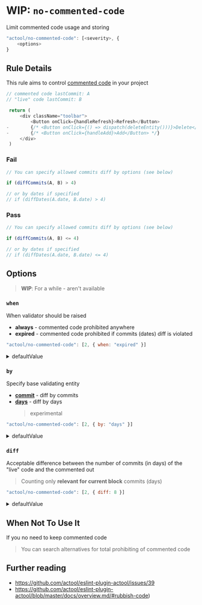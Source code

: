 # WIP: `no-commented-code`

Limit commented code usage and storing

```js
"actool/no-commented-code": [<severity>, {
    <options>
}
```


## Rule Details

This rule aims to control [commented code](https://github.com/actool/eslint-plugin-actool/blob/master/docs/overview.md/#rubbish-code) in your project

```js
// commented code lastCommit: A 
// "live" code lastCommit: B

 return (
     <div className="toolbar">
         <Button onClick={handleRefresh}>Refresh</Button>
-        {/* <Button onClick={() => dispatch(deleteEntity()))}>Delete</Button> */}
-        {/* <Button onClick={handleAdd}>Add</Button> */}
     </div>
 )
```

### Fail
```js
// You can specify allowed commits diff by options (see below)

if (diffCommits(A, B) > 4)

// or by dates if specified
// if (diffDates(A.date, B.date) > 4)
```

### Pass
```js
// You can specify allowed commits diff by options (see below)

if (diffCommits(A, B) <= 4)

// or by dates if specified
// if (diffDates(A.date, B.date) <= 4)
```


## Options

> **WIP**: For a while - aren't available

### `when`
When validator should be raised

- **always** - commented code prohibited anywhere
- **expired** - commented code prohibited if commits (dates) diff is violated
  
```js
"actool/no-commented-code": [2, { when: "expired" }]
```
<details>
    <summary>defaultValue</summary>

    "always"
</details>

### `by`
Specify base validating entity
- [**commit**](https://github.com/actool/eslint-plugin-actool/blob/master/docs/how-it-work.md#commit) - diff by commits
- [**days**](https://github.com/actool/eslint-plugin-actool/blob/master/docs/how-it-work.md#days-experimental) - diff by days
  > experimental
  
```js
"actool/no-commented-code": [2, { by: "days" }]
```
<details>
    <summary>defaultValue</summary>

    "commit"
</details>

### `diff`
Acceptable difference between the number of commits (in days) of the "live" code and the commented out

> Counting only **relevant for current block** commits (days)

```js
"actool/no-commented-code": [2, { diff: 8 }]
```
<details>
    <summary>defaultValue</summary>

    4
</details>

## When Not To Use It
If you no need to keep commented code

> You can search alternatives for total prohibiting of commented code

## Further reading
- https://github.com/actool/eslint-plugin-actool/issues/39
- https://github.com/actool/eslint-plugin-actool/blob/master/docs/overview.md/#rubbish-code)

<!-- TODO: add links about problem -->
